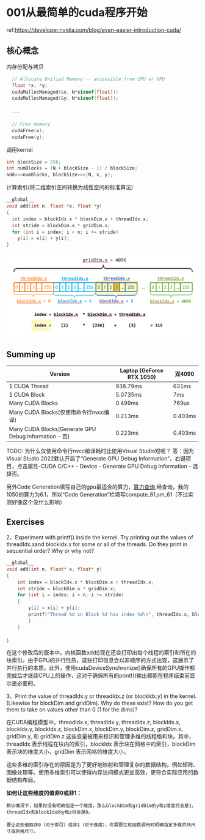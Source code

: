# 001从最简单的cuda程序开始

ref:https://developer.nvidia.com/blog/even-easier-introduction-cuda/

## 核心概念

内存分配与拷贝
```c++
  // Allocate Unified Memory -- accessible from CPU or GPU
  float *x, *y;
  cudaMallocManaged(&x, N*sizeof(float));
  cudaMallocManaged(&y, N*sizeof(float));

  ...

  // Free memory
  cudaFree(x);
  cudaFree(y);
```

调用kernel
```c++
int blockSize = 256;
int numBlocks = (N + blockSize - 1) / blockSize;
add<<<numBlocks, blockSize>>>(N, x, y);
```

计算索引(将二维索引空间转换为线性空间的标准算法)
```c++
__global__
void add(int n, float *x, float *y)
{
  int index = blockIdx.x * blockDim.x + threadIdx.x;
  int stride = blockDim.x * gridDim.x;
  for (int i = index; i < n; i += stride)
    y[i] = x[i] + y[i];
}
```

![跨步循环](./images/001跨步循环.png)

## Summing up

| Version | Laptop (GeForce RTX 1050) | 双4090 |
|----------|----------|----------|
| 1 CUDA Thread    | 938.79ms   | 631ms |
| 1 CUDA Block    | 5.0735ms   | 7ms |
| Many CUDA Blocks    | 0.499ms  | 769us |
| Many CUDA Blocks(仅使用命令行nvcc编译)    | 0.213ms   | 0.403ms |
| Many CUDA Blocks(Generate GPU Debug Information - 否)    | 0.223ms   | 0.403ms |


TODO: 为什么仅使用命令行nvcc编译耗时比使用Visual Studio短呢？
答：因为Visual Studio 2022默认开启了“Generate GPU Debug Information”，右键项目，点击属性-CUDA C/C++ - Device - Generate GPU Debug Information - 选择否。

另外Code Generation填写自己的gpu最适合的算力，[算力查询](https://developer.nvidia.com/cuda-gpus),经查询，我的1050的算力为6.1，所以“Code Generation”栏填写compute_61,sm_61（不过实测好像这个没什么影响）

## Exercises

2、Experiment with printf() inside the kernel. Try printing out the values of threadIdx.xand blockIdx.x for some or all of the threads. Do they print in sequential order? Why or why not?
```c++
__global__
void add(int n, float* x, float* y)
{
    int index = blockIdx.x * blockDim.x + threadIdx.x;
    int stride = blockDim.x * gridDim.x;
    for (int i = index; i < n; i += stride)
    {
        y[i] = x[i] + y[i];
        printf("Thread %d in Block %d has index %d\n", threadIdx.x, blockIdx.x, index);
        }
    }
        
}
```

在这个修改后的版本中，内核函数add()现在还会打印出每个线程的索引和所在的块索引。由于GPU的并行性质，这些打印信息会以非顺序的方式出现，这展示了并行执行的本质。此外，使用cudaDeviceSynchronize()确保所有的GPU操作都完成后才继续CPU上的操作，这对于确保所有的printf()输出都能在程序结束前显示是必要的。

3、Print the value of threadIdx.y or threadIdx.z (or blockIdx.y) in the kernel. (Likewise for blockDim and gridDim). Why do these exist? How do you get them to take on values other than 0 (1 for the dims)?

在CUDA编程模型中，threadIdx.x, threadIdx.y, threadIdx.z, blockIdx.x, blockIdx.y, blockIdx.z, blockDim.x, blockDim.y, blockDim.z, gridDim.x, gridDim.y, 和 gridDim.z 这些变量被用来标识和管理多维的线程格和块。其中，threadIdx 表示线程在块内的索引，blockIdx 表示块在网格中的索引，blockDim 表示块的维度大小，gridDim 表示网格的维度大小。

这些多维的索引存在的原因是为了更好地映射和管理复杂的数据结构，例如矩阵、图像处理等。使用多维索引可以使得内存访问模式更加高效，更符合实际应用的数据结构布局。

**如何让这些维度的值非0或非1：**

    默认情况下，如果你没有明确指定一个维度，那么blockDim和gridDim的y和z维度将会是1，threadIdx和blockIdx的y和z将会是0。

    要让这些值取非0（对于索引）或非1（对于维度），你需要在核函数调用时明确指定多维的块尺寸或网格尺寸。



